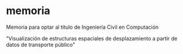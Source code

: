 memoria
=======

Memoria para optar al titulo de Ingeniería Civil en Computación

"Visualización de estructuras espaciales de desplazamiento a partir de datos de transporte público"
